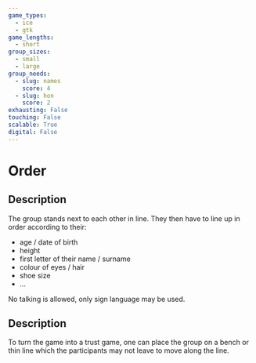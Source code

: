 ```yaml
---
game_types:
  - ice
  - gtk
game_lengths:
  - short
group_sizes:
  - small
  - large
group_needs:
  - slug: names
    score: 4
  - slug: hon
    score: 2
exhausting: False
touching: False
scalable: True
digital: False
---
```

# Order

## Description
The group stands next to each other in line. They then have to line up in order according to their:

- age / date of birth
- height
- first letter of their name / surname
- colour of eyes / hair
- shoe size
- ...

No talking is allowed, only sign language may be used.

## Description
To turn the game into a trust game, one can place the group on a bench or thin line which the participants may not leave to move along the line.
